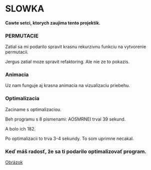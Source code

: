# SLOWKA

#### Cawte setci, ktorych zaujima tento projektik.

### PERMUTACIE
Zatial sa mi podarilo spravit krasnu rekurzivnu funkciu na vytvorenie permutacii.

Jergus zatial moze spravit refaktoring. Ale nie ze to pokazis.

### Animacia
Uz nam funguje aj krasna animacia na vizualizaciu priebehu.

### Optimalizacia
Zaciname s optimalizaciou.

Beh programu s 8 pismenami: AOSMRNEI trval 39 sekund.

A bolo ich 182.

Po optimalizacii to trva 3-4 sekundy. To som uprimne necakal.

### Keď máš radosť, že sa ti podarilo optimalizovať program.

[Obrázok](http://prntscr.com/qlh8w2)